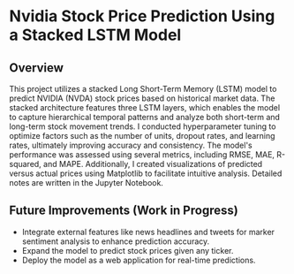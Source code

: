 # Nvidia Stock Price Prediction Using a Stacked LSTM Model

## Overview  
This project utilizes a stacked Long Short-Term Memory (LSTM) model to predict NVIDIA (NVDA) stock prices based on historical market data. The stacked architecture features three LSTM layers, which enables the model to capture hierarchical temporal patterns and analyze both short-term and long-term stock movement trends. I conducted hyperparameter tuning to optimize factors such as the number of units, dropout rates, and learning rates, ultimately improving accuracy and consistency. The model's performance was assessed using several metrics, including RMSE, MAE, R-squared, and MAPE. Additionally, I created visualizations of predicted versus actual prices using Matplotlib to facilitate intuitive analysis. Detailed notes are written in the Jupyter Notebook.

## Future Improvements (Work in Progress)
- Integrate external features like news headlines and tweets for marker sentiment analysis to enhance prediction accuracy.  
- Expand the model to predict stock prices given any ticker.
- Deploy the model as a web application for real-time predictions.  